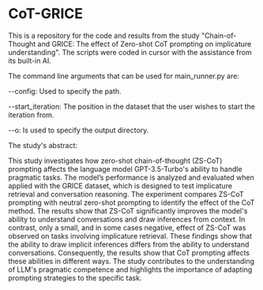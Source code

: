 # CoT-GRICE
This is a repository for the code and results from the study "Chain-of-Thought and GRICE: The effect of Zero-shot CoT prompting on implicature understanding". The scripts were coded in cursor with the assistance from its built-in AI.

The command line arguments that can be used for main_runner.py are:

--config: Used to specify the path.

--start_iteration: The position in the dataset that the user wishes to start the iteration from.

--o: Is used to specify the output directory.

The study's abstract:

This study investigates how zero-shot chain-of-thought (ZS-CoT) prompting affects the language model GPT-3.5-Turbo's ability to handle pragmatic tasks. The model’s performance is analyzed and evaluated when applied with the GRICE dataset, which is designed to test implicature retrieval and conversation reasoning. The experiment compares ZS-CoT prompting with neutral zero-shot prompting to identify the effect of the CoT method. The results show that ZS-CoT significantly improves the model's ability to understand conversations and draw inferences from context. In contrast, only a small, and in some cases negative, effect of ZS-CoT was observed on tasks involving implicature retrieval. These findings show that the ability to draw implicit inferences differs from the ability to understand conversations. Consequently, the results show that CoT prompting affects these abilities in different ways. The study contributes to the understanding of LLM's pragmatic competence and highlights the importance of adapting prompting strategies to the specific task.
